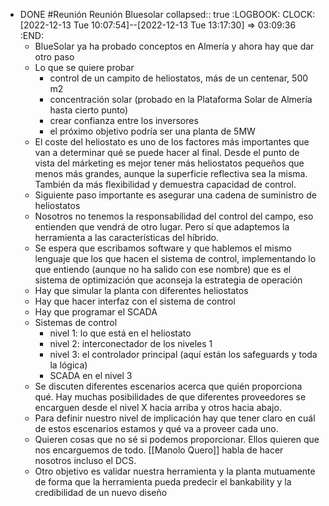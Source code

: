 - DONE #Reunión Reunión Bluesolar
  collapsed:: true
  :LOGBOOK:
  CLOCK: [2022-12-13 Tue 10:07:54]--[2022-12-13 Tue 13:17:30] =>  03:09:36
  :END:
  - BlueSolar ya ha probado conceptos en Almería y ahora hay que dar otro paso
  - Lo que se quiere probar
    - control de un campito de heliostatos, más de un centenar, 500 m2
    - concentración solar (probado en la Plataforma Solar de Almería hasta cierto punto)
    - crear confianza entre los inversores
    - el próximo objetivo podría ser una planta de 5MW
  - El coste del heliostato es uno de los factores más importantes que van a determinar qué se puede hacer al final. Desde el punto de vista del márketing es mejor tener más heliostatos pequeños que menos más grandes, aunque la superficie reflectiva sea la misma. También da más flexibilidad y demuestra capacidad de control.
  - Siguiente paso importante es asegurar una cadena de suministro de heliostatos
  - Nosotros no tenemos la responsabilidad del control del campo, eso entienden que vendrá de otro lugar. Pero sí que adaptemos la herramienta a las características del híbrido.
  - Se espera que escribamos software y que hablemos el mismo lenguaje que los que hacen el sistema de control, implementando lo que entiendo (aunque no ha salido con ese nombre) que es el sistema de optimización que aconseja la estrategia de operación
  - Hay que simular la planta con diferentes heliostatos
  - Hay que hacer interfaz con el sistema de control
  - Hay que programar el SCADA
  - Sistemas de control
    - nivel 1: lo que está en el heliostato
    - nivel 2: interconectador de los niveles 1
    - nivel 3: el controlador principal (aquí están los safeguards y toda la lógica)
    - SCADA en el nivel 3
  - Se discuten diferentes escenarios acerca que quién proporciona qué. Hay muchas posibilidades de que diferentes proveedores se encarguen desde el nivel X hacia arriba y otros hacia abajo.
  - Para definir nuestro nivel de implicación hay que tener claro en cuál de estos escenarios estamos y qué va a proveer cada uno.
  - Quieren cosas que no sé si podemos proporcionar. Ellos quieren que nos encarguemos de todo. [[Manolo Quero]] habla de hacer nosotros incluso el DCS.
  - Otro objetivo es validar nuestra herramienta y la planta mutuamente de forma que la herramienta pueda predecir el bankability y la credibilidad de un nuevo diseño
